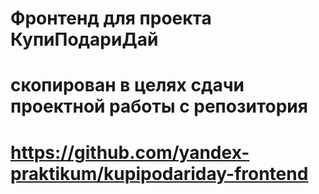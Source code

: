 # Фронтенд для проекта КупиПодариДай

# скопирован в целях сдачи проектной работы с репозитория 
# https://github.com/yandex-praktikum/kupipodariday-frontend


